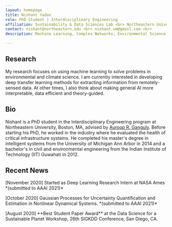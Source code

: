 ```yaml
---
layout: homepage
title: Nishant Yadav
role: PhD Student | Interdisciplinary Engineering
affiliation: Sustainability & Data Sciences Lab <br> Northeastern University <br> Boston, MA
contact: nishant@northeastern.edu <br> nishant.um@gmail.com <br>
description: Machine Learning, Complex Networks, Environmental Science

---
```


## Research

My research focuses on using machine learning to solve problems in environmental and climate science. I am currently interested in developing deep transfer learning methods for extracting information from remotely-sensed data. At other times, I also think about making general AI more interpretable, data efficient and theory-guided.


## Bio

Nishant is a PhD student in the Interdisciplinary Engineering program at Northeastern University, Boston, MA, advised by [Auroop R. Ganguly](https://coe.northeastern.edu/people/ganguly-auroop/). Before starting his PhD, he worked in the industry where he evaluated the health of critical infrastructure systems. He completed his master's degree in intelligent systems from the University of Michigan Ann Arbor in 2014 and a bachelor's in civil and environmental engineering from the Indian Institute of Technology (IIT) Guwahati in 2012.  


## Recent News

<p>[November 2020] Started as Deep Learning Research Intern at NASA Ames *(submitted to AAAI 2021)*</p>
<p>[October 2020] Gaussian Processes for Uncertainty Quantification and Estimation in Nonlinear Dynamical Systems. *(submitted to AAAI 2021)*</p>
<p>[August 2020] **Best Student Paper Award** at the Data Science for a Sustainable Planet Workshop, 26th SIGKDD Conference, San Diego, CA.</p>
